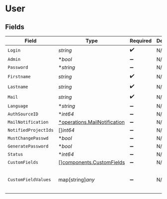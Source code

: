 # User


## Fields

| Field                                                                       | Type                                                                        | Required                                                                    | Description                                                                 | Example                                                                     |
| --------------------------------------------------------------------------- | --------------------------------------------------------------------------- | --------------------------------------------------------------------------- | --------------------------------------------------------------------------- | --------------------------------------------------------------------------- |
| `Login`                                                                     | *string*                                                                    | :heavy_check_mark:                                                          | N/A                                                                         |                                                                             |
| `Admin`                                                                     | **bool*                                                                     | :heavy_minus_sign:                                                          | N/A                                                                         |                                                                             |
| `Password`                                                                  | **string*                                                                   | :heavy_minus_sign:                                                          | N/A                                                                         |                                                                             |
| `Firstname`                                                                 | *string*                                                                    | :heavy_check_mark:                                                          | N/A                                                                         |                                                                             |
| `Lastname`                                                                  | *string*                                                                    | :heavy_check_mark:                                                          | N/A                                                                         |                                                                             |
| `Mail`                                                                      | *string*                                                                    | :heavy_check_mark:                                                          | N/A                                                                         |                                                                             |
| `Language`                                                                  | **string*                                                                   | :heavy_minus_sign:                                                          | N/A                                                                         |                                                                             |
| `AuthSourceID`                                                              | **int64*                                                                    | :heavy_minus_sign:                                                          | N/A                                                                         |                                                                             |
| `MailNotification`                                                          | [*operations.MailNotification](../../models/operations/mailnotification.md) | :heavy_minus_sign:                                                          | N/A                                                                         |                                                                             |
| `NotifiedProjectIds`                                                        | []*int64*                                                                   | :heavy_minus_sign:                                                          | N/A                                                                         |                                                                             |
| `MustChangePasswd`                                                          | **bool*                                                                     | :heavy_minus_sign:                                                          | N/A                                                                         |                                                                             |
| `GeneratePassword`                                                          | **bool*                                                                     | :heavy_minus_sign:                                                          | N/A                                                                         |                                                                             |
| `Status`                                                                    | **int64*                                                                    | :heavy_minus_sign:                                                          | N/A                                                                         |                                                                             |
| `CustomFields`                                                              | [][components.CustomFields](../../models/components/customfields.md)        | :heavy_minus_sign:                                                          | N/A                                                                         |                                                                             |
| `CustomFieldValues`                                                         | map[string]*any*                                                            | :heavy_minus_sign:                                                          | N/A                                                                         | {<br/>"0": "string"<br/>}                                                   |